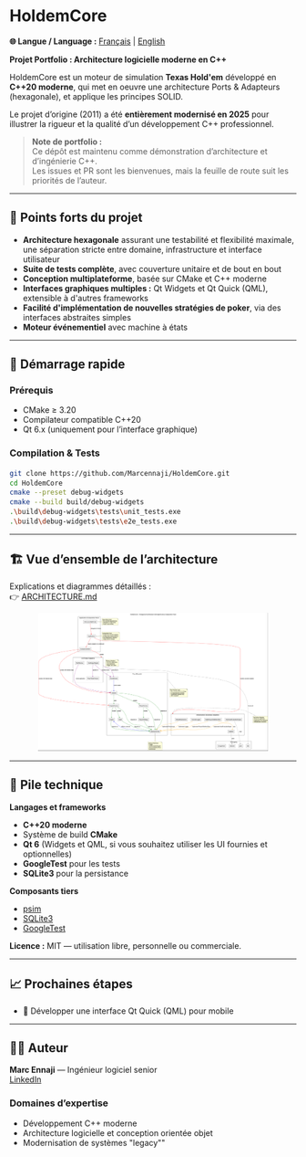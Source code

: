 # HoldemCore

**🌐 Langue / Language :** [Français](README_fr.md) | [English](README.md)

**Projet Portfolio : Architecture logicielle moderne en C++**

HoldemCore est un moteur de simulation **Texas Hold'em** développé en **C++20 moderne**, qui met en oeuvre une architecture Ports & Adapteurs (hexagonale), et applique les principes SOLID.

Le projet d’origine (2011) a été **entièrement modernisé en 2025** pour illustrer la rigueur et la qualité d’un développement C++ professionnel.

> **Note de portfolio :**  
> Ce dépôt est maintenu comme démonstration d’architecture et d’ingénierie C++.  
> Les issues et PR sont les bienvenues, mais la feuille de route suit les priorités de l’auteur.

---

## 🎯 Points forts du projet

- **Architecture hexagonale** assurant une testabilité et flexibilité maximale, une séparation stricte entre domaine, infrastructure et interface utilisateur  
- **Suite de tests complète**, avec couverture unitaire et de bout en bout  
- **Conception multiplateforme**, basée sur CMake et C++ moderne  
- **Interfaces graphiques multiples :** Qt Widgets et Qt Quick (QML), extensible à d'autres frameworks 
- **Facilité d'implémentation de nouvelles stratégies de poker**, via des interfaces abstraites simples
- **Moteur événementiel** avec machine à états

---

## 🚀 Démarrage rapide

### Prérequis
- CMake ≥ 3.20  
- Compilateur compatible C++20  
- Qt 6.x (uniquement pour l’interface graphique)

### Compilation & Tests
```bash
git clone https://github.com/Marcennaji/HoldemCore.git
cd HoldemCore
cmake --preset debug-widgets
cmake --build build/debug-widgets
.\build\debug-widgets\tests\unit_tests.exe
.\build\debug-widgets\tests\e2e_tests.exe
```

---

## 🏗️ Vue d’ensemble de l’architecture

Explications et diagrammes détaillés :  
👉 [ARCHITECTURE.md](doc/ARCHITECTURE_fr.md)

<p align="center">
  <img src="doc/architecture.png" alt="Diagramme d'architecture hexagonale" width="80%">
</p>

---

## 🧰 Pile technique

**Langages et frameworks**
- **C++20 moderne**
- Système de build **CMake**
- **Qt 6** (Widgets et QML, si vous souhaitez utiliser les UI fournies et optionnelles)
- **GoogleTest** pour les tests
- **SQLite3** pour la persistance

**Composants tiers**
- [psim](https://github.com/christophschmalhofer/poker/tree/master/XPokerEval/XPokerEval.PokerSim)  
- [SQLite3](https://www.sqlite.org/)  
- [GoogleTest](https://github.com/google/googletest)

**Licence :** MIT — utilisation libre, personnelle ou commerciale.

---

## 📈 Prochaines étapes

- 🧠 Développer une interface Qt Quick (QML) pour mobile

---

## 👨‍💻 Auteur

**Marc Ennaji** — Ingénieur logiciel senior  
[LinkedIn](https://www.linkedin.com/in/marcennaji/)

### Domaines d’expertise
- Développement C++ moderne
- Architecture logicielle et conception orientée objet  
- Modernisation de systèmes "legacy""  


